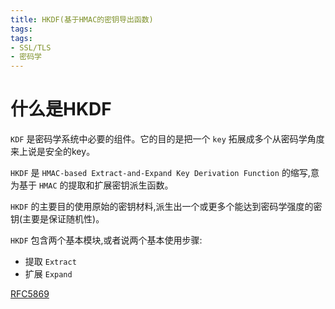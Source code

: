 ```yaml
---
title: HKDF(基于HMAC的密钥导出函数)
tags:
tags:
- SSL/TLS
- 密码学
---
```


# 什么是HKDF

`KDF` 是密码学系统中必要的组件。它的目的是把一个 `key` 拓展成多个从密码学角度来上说是安全的key。

`HKDF` 是 `HMAC-based Extract-and-Expand Key Derivation Function` 的缩写,意为基于 `HMAC` 的提取和扩展密钥派生函数。

`HKDF` 的主要目的使用原始的密钥材料,派生出一个或更多个能达到密码学强度的密钥(主要是保证随机性)。

`HKDF` 包含两个基本模块,或者说两个基本使用步骤:
- 提取 `Extract`
- 扩展 `Expand`

[RFC5869](https://datatracker.ietf.org/doc/html/rfc5869)

